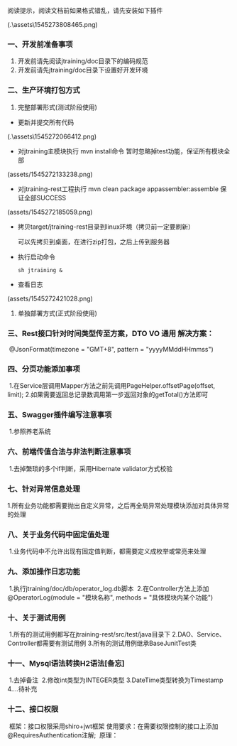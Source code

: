 阅读提示，阅读文档前如果格式错乱，请先安装如下插件

(.\assets\1545273808465.png)

### 一、开发前准备事项

1. 开发前请先阅读jtraining/doc目录下的编码规范
2. 开发前请先jtraining/doc目录下设置好开发环境

### 二、生产环境打包方式

1. 完整部署形式(测试阶段使用)

- 更新并提交所有代码

(.\assets\1545272066412.png)

- 对jtraining主模块执行 mvn install命令 暂时忽略掉test功能，保证所有模块全部

(assets/1545272133238.png)

- 对jtraining-rest工程执行 mvn clean package appassembler:assemble	保证全部SUCCESS

(assets/1545272185059.png)

- 拷贝target/jtraining-rest目录到linux环境（拷贝前一定要刷新）

  可以先拷贝到桌面，在进行zip打包，之后上传到服务器

- 执行启动命令

  `sh jtraining &` 

- 查看日志

(assets/1545272421028.png)

  1. 单独部署方式(正式阶段使用)

### 三、Rest接口针对时间类型传至方案，DTO VO 通用 解决方案：

​    @JsonFormat(timezone = "GMT+8", pattern = "yyyyMMddHHmmss")

### 四、分页功能添加事项

​    1.在Service层调用Mapper方法之前先调用PageHelper.offsetPage(offset, limit);
​    2.如果需要返回总记录数调用第一步返回对象的getTotal()方法即可

### 五、Swagger插件编写注意事项

​    1.参照养老系统

### 六、前端传值合法与非法判断注意事项

​    1.去掉繁琐的多个if判断，采用Hibernate validator方式校验

### 七、针对异常信息处理

​    1.所有业务功能都需要抛出自定义异常，之后再全局异常处理模块添加对具体异常的处理

### 八、关于业务代码中固定值处理

​    1.业务代码中不允许出现有固定值判断，都需要定义成枚举或常亮来处理

### 九、添加操作日志功能

​    1.执行jtraining/doc/db/operator_log.db脚本
​    2.在Controller方法上添加 @OperatorLog(module = "模块名称", methods = "具体模块内某个功能")

### 十、关于测试用例

​    1.所有的测试用例都写在jtraining-rest/src/test/java目录下
​    2.DAO、Service、Controller都需要有测试用例
​    3.所有的测试用例继承BaseJunitTest类

### 十一、Mysql语法转换H2语法[备忘]

​    1.去掉备注
​    2.修改int类型为INTEGER类型
​    3.DateTime类型转换为Timestamp
​    4....待补充

### 十二、接口权限

​        框架：接口权限采用shiro+jwt框架
​        使用要求：在需要权限控制的接口上添加@RequiresAuthentication注解;
​        原理：
​    
​    
​    